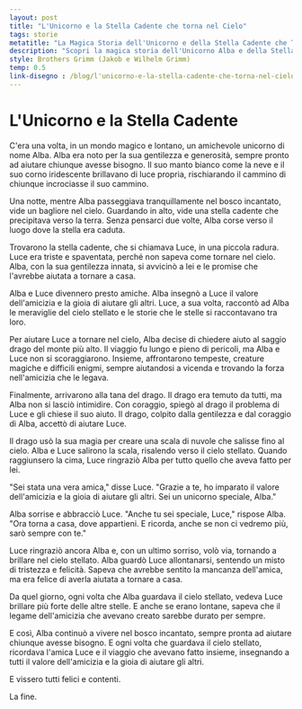 ```yaml
---
layout: post
title: "L'Unicorno e la Stella Cadente che torna nel Cielo"
tags: storie
metatitle: "La Magica Storia dell'Unicorno e della Stella Cadente che Torna nel Cielo - Racconti Educativi per Bambini"
description: "Scopri la magica storia dell'Unicorno Alba e della Stella Cadente Luce. Un racconto incantato di amicizia, coraggio e generosità che insegna il valore dell'aiuto reciproco. Perfetto per stimolare l'immaginazione dei bambini e insegnare importanti valori."
style: Brothers Grimm (Jakob e Wilhelm Grimm)
temp: 0.5
link-disegno : /blog/l'unicorno-e-la-stella-cadente-che-torna-nel-cielo-da-colorare/
---
```

# L'Unicorno e la Stella Cadente

C'era una volta, in un mondo magico e lontano, un amichevole unicorno di nome Alba. Alba era noto per la sua gentilezza e generosità, sempre pronto ad aiutare chiunque avesse bisogno. Il suo manto bianco come la neve e il suo corno iridescente brillavano di luce propria, rischiarando il cammino di chiunque incrociasse il suo cammino.

Una notte, mentre Alba passeggiava tranquillamente nel bosco incantato, vide un bagliore nel cielo. Guardando in alto, vide una stella cadente che precipitava verso la terra. Senza pensarci due volte, Alba corse verso il luogo dove la stella era caduta.

Trovarono la stella cadente, che si chiamava Luce, in una piccola radura. Luce era triste e spaventata, perché non sapeva come tornare nel cielo. Alba, con la sua gentilezza innata, si avvicinò a lei e le promise che l'avrebbe aiutata a tornare a casa.

Alba e Luce divennero presto amiche. Alba insegnò a Luce il valore dell'amicizia e la gioia di aiutare gli altri. Luce, a sua volta, raccontò ad Alba le meraviglie del cielo stellato e le storie che le stelle si raccontavano tra loro.

Per aiutare Luce a tornare nel cielo, Alba decise di chiedere aiuto al saggio drago del monte più alto. Il viaggio fu lungo e pieno di pericoli, ma Alba e Luce non si scoraggiarono. Insieme, affrontarono tempeste, creature magiche e difficili enigmi, sempre aiutandosi a vicenda e trovando la forza nell'amicizia che le legava.

Finalmente, arrivarono alla tana del drago. Il drago era temuto da tutti, ma Alba non si lasciò intimidire. Con coraggio, spiegò al drago il problema di Luce e gli chiese il suo aiuto. Il drago, colpito dalla gentilezza e dal coraggio di Alba, accettò di aiutare Luce.

Il drago usò la sua magia per creare una scala di nuvole che salisse fino al cielo. Alba e Luce salirono la scala, risalendo verso il cielo stellato. Quando raggiunsero la cima, Luce ringraziò Alba per tutto quello che aveva fatto per lei.

"Sei stata una vera amica," disse Luce. "Grazie a te, ho imparato il valore dell'amicizia e la gioia di aiutare gli altri. Sei un unicorno speciale, Alba."

Alba sorrise e abbracciò Luce. "Anche tu sei speciale, Luce," rispose Alba. "Ora torna a casa, dove appartieni. E ricorda, anche se non ci vedremo più, sarò sempre con te."

Luce ringraziò ancora Alba e, con un ultimo sorriso, volò via, tornando a brillare nel cielo stellato. Alba guardò Luce allontanarsi, sentendo un misto di tristezza e felicità. Sapeva che avrebbe sentito la mancanza dell'amica, ma era felice di averla aiutata a tornare a casa.

Da quel giorno, ogni volta che Alba guardava il cielo stellato, vedeva Luce brillare più forte delle altre stelle. E anche se erano lontane, sapeva che il legame dell'amicizia che avevano creato sarebbe durato per sempre.

E così, Alba continuò a vivere nel bosco incantato, sempre pronta ad aiutare chiunque avesse bisogno. E ogni volta che guardava il cielo stellato, ricordava l'amica Luce e il viaggio che avevano fatto insieme, insegnando a tutti il valore dell'amicizia e la gioia di aiutare gli altri.

E vissero tutti felici e contenti.

La fine.

        